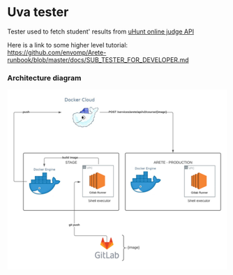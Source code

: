 # Uva tester

Tester used to fetch student' results from [uHunt online judge API](https://uhunt.onlinejudge.org/api)

Here is a link to some higher level tutorial: https://github.com/envomp/Arete-runbook/blob/master/docs/SUB_TESTER_FOR_DEVELOPER.md

### Architecture diagram
![flow](testeri_cicd.png)
